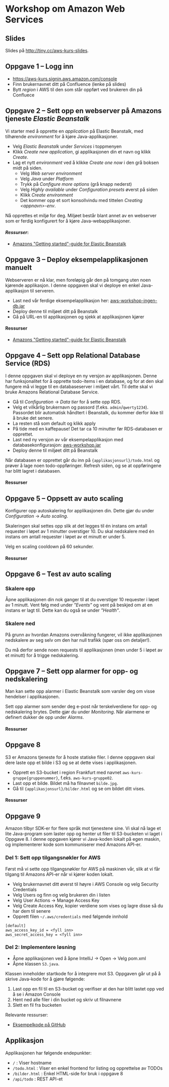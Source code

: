 # Workshop om Amazon Web Services

## Slides

Slides på http://tiny.cc/aws-kurs-slides.

## Oppgave 1 – Logg inn

- https://aws-kurs.signin.aws.amazon.com/console
- Finn brukernavnet ditt på Confluence (lenke på slides)
- Bytt _region_ i AWS til den som står oppført ved brukeren din på Confluece

## Oppgave 2 – Sett opp en webserver på Amazons tjeneste _Elastic Beanstalk_

Vi starter med å opprette en _application_ på Elastic Beanstalk, med tilhørende _environment_ for å kjøre Java-applikasjoner.

- Velg _Elastic Beanstalk_ under _Services_ i toppmenyen
- Klikk _Create new application_, gi applikasjonen din et navn og klikk _Create_.
- Lag et nytt _environment_ ved å klikke _Create one now_ i den grå boksen midt på siden.
   - Velg _Web server environment_
   - Velg _Java_ under _Platform_
   - Trykk på _Configure more options_ (grå knapp nederst)
   - Velg _Highly available_ under _Configuration presets_ øverst på siden
   - Klikk _Create environment_
   - Det kommer opp et sort konsollvindu med tittelen _Creating \<appnavn\>-env_.

Nå opprettes et miljø for deg. Miljøet består blant annet av en webserver som er ferdig konfigurert for å kjøre Java-webapplikasjoner. 

#### _Ressurser_:
- [Amazons "Getting started"-guide for Elastic Beanstalk](http://docs.aws.amazon.com/elasticbeanstalk/latest/dg/GettingStarted.html#GettingStarted.Walkthrough.CreateApp)

## Oppgave 3 – Deploy eksempelapplikasjonen manuelt

Webserveren er nå klar, men foreløpig går den på tomgang uten noen kjørende applikasjon. I denne oppgaven skal vi deploye en enkel Java-applikasjon til serveren.

- Last ned vår ferdige eksempelapplikasjon her: [aws-workshop-ingen-db.jar](https://github.com/henriwi/aws-workshop/raw/ingen-db/app/dist/aws-workshop-ingen-db.jar?raw=true)
- Deploy denne til miljøet ditt på Beanstalk
- Gå på URL-en til applikasjonen og sjekk at applikasjonen kjører

#### Ressurser
- [Amazons "Getting started"-guide for Elastic Beanstalk](http://docs.aws.amazon.com/elasticbeanstalk/latest/dg/GettingStarted.html#GettingStarted.Walkthrough.DeployApp)


## Oppgave 4 – Sett opp Relational Database Service (RDS)

I denne oppgaven skal vi deploye en ny versjon av applikasjonen. Denne har funksjonalitet for å opprette todo-items i en database, og for at den skal fungere må vi legge til en databaseserver i miljøet vårt. Til dette skal vi bruke Amazons Relational Database Service.

- Gå til _Configuration_ -> _Data tier_ for å sette opp RDS.
- Velg et vilkårlig brukernavn og passord (f.eks. `admin`/`qwerty1234`). Passordet blir automatisk håndtert i Beanstalk, du kommer derfor ikke til å bruke det senere.
- La resten stå som default og klikk apply
- På tide med en kaffepause! Det tar ca 10 minutter før RDS-databasen er opprettet.
- Last ned ny versjon av vår eksempelapplikasjon med databasekonfigurasjon: [aws-workshop.jar](https://github.com/henriwi/aws-workshop/blob/master/app/dist/aws-workshop.jar?raw=true)
- Deploy denne til miljøet ditt på Beanstalk

Når databasen er opprettet går du inn på `{applikasjonsurl}/todo.html` og prøver å lage noen todo-oppføringer. Refresh siden, og se at oppføringene har blitt lagret i databasen.

#### Ressurser


## Oppgave 5 – Oppsett av auto scaling

Konfigurer opp autoskalering for applikasjonen din. Dette gjør du under _Configuration_ -> _Auto scaling_.

Skaleringen skal settes opp slik at det legges til én instans om antall requester i løpet av 1 minutter overstiger 10. Du skal nedskalere med én instans om antall requester i løpet av et minutt er under 5.

Velg en scaling cooldown på 60 sekunder.

#### Ressurser

## Oppgave 6 – Test av auto scaling

### Skalere opp
Åpne applikasjonen din nok ganger til at du overstiger 10 requester i løpet av 1 minutt. Vent følg med under _"Events"_ og vent på beskjed om at en instans er lagt til. Dette kan du også se under _"Health"_.

### Skalere ned
På grunn av hvordan Amazons overvåkning fungerer, vil ikke applikasjonen nedskalere av seg selv om den har null trafikk (spør oss om detaljer!).

Du må derfor sende noen requests til applikasjonen (men under 5 i løpet av et minutt) for å trigge nedskalering.

## Oppgave 7 – Sett opp alarmer for opp- og nedskalering

Man kan sette opp alarmer i Elastic Beanstalk som varsler deg om visse hendelser i applikasjonen.

Sett opp alarmer som sender deg e-post når terskelverdiene for opp- og nedskalering brytes. Dette gjør du under _Monitoring_. Når alarmene er definert dukker de opp under _Alarms_.

#### Ressurser

## Oppgave 8

S3 er Amazons tjeneste for å hoste statiske filer. I denne oppgaven skal dere laste opp et bilde i S3 og se at dette vises i applikasjonen.

- Opprett en S3-bucket i region Frankfurt med navnet `aws-kurs-gruppe{gruppenummer}`, f.eks. `aws-kurs-gruppe02`.
- Last opp et bilde. Bildet må ha filnavnet `bilde.jpg`.
- Gå til `{applikasjonsurl}/bilder.html` og se om bildet ditt vises.

#### Ressurser


## Oppgave 9
Amazon tilbyr SDK-er for flere språk mot tjenestene sine. Vi skal nå lage et lite Java-program som laster opp og henter ut filer til S3-bucketen vi laget i Oppgave 8. I denne oppgaven kjører vi Java-koden lokalt på egen maskin, og implementerer kode som kommuniserer med Amazons API-er. 

### Del 1: Sett opp tilgangsnøkler for AWS
Først må vi sette opp tilgangsnøkler for AWS på maskinen vår, slik at vi får tilgang til Amazons API-er når vi kjører koden lokalt.

- Velg brukernavnet ditt øverst til høyre i AWS Console og velg Security Credentials
- Velg Users og finn og velg brukeren din i listen
- Velg User Actions -> Manage Access Key
- Velg Create Access Key, kopier verdiene som vises og lagre disse så du har dem til senere
- Opprett filen `~/.aws/credentials` med følgende innhold
```
[default]
aws_access_key_id = <fyll inn>
aws_secret_access_key = <fyll inn>
```

### Del 2: Implementere løsning
- Åpne applikasjonen ved å åpne IntelliJ -> Open -> Velg pom.xml
- Åpne klassen `S3.java`.

Klassen inneholder startkode for å integrere mot S3. Oppgaven går ut på å skrive Java-kode for å gjøre følgende:

1. Last opp en fil til en S3-bucket og verifiser at den har blitt lastet opp ved å se i Amazon Console
2. Hent ned alle filer i din bucket og skriv ut filnavnene
3. Slett en fil fra bucketen

Relevante ressurser:

- [Eksempelkode på GitHub](https://github.com/awslabs/aws-java-sample/blob/master/src/main/java/com/amazonaws/samples/S3Sample.java)

## Applikasjon
Applikasjonen har følgende endepunkter:

- ```/``` : Viser hostname
- ```/todo.html``` : Viser en enkel frontend for listing og opprettelse av TODOs
- ```/bilder.html``` : Enkel HTML-side for bruk i oppgave 8
- ```/api/todo``` : REST API-et
